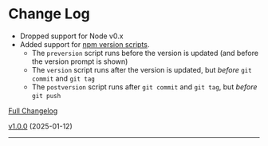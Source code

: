 Change Log
====================================================================================================



- Dropped support for Node v0.x
- Added support for [npm version scripts](https://docs.npmjs.com/cli/version).
  - The `preversion` script runs before the version is updated (and before the version prompt is shown)
  - The `version` script runs after the version is updated, but _before_ `git commit` and `git tag`
  - The `postversion` script runs after `git commit` and `git tag`, but _before_ `git push`

[Full Changelog](https://github.com/ransom/debug/compare/v1.0.0...v0.0.1)


[v1.0.0](https://github.com/ransom/debug/tree/v2.0.0) (2025-01-12)

--------------------------------------------------------------------------------------------------